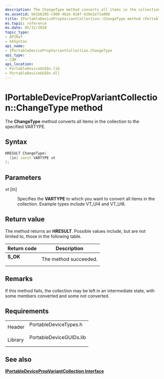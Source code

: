 ```yaml
---
description: The ChangeType method converts all items in the collection to the specified VARTYPE.
ms.assetid: b01b6205-c900-4b2e-810f-426e1e71a008
title: IPortableDevicePropVariantCollection::ChangeType method (PortableDeviceTypes.h)
ms.topic: reference
ms.date: 05/31/2018
topic_type: 
- APIRef
- kbSyntax
api_name: 
- IPortableDevicePropVariantCollection.ChangeType
api_type: 
- COM
api_location: 
- PortableDeviceGUIDs.lib
- PortableDeviceGUIDs.dll
---
```


# IPortableDevicePropVariantCollection::ChangeType method

The **ChangeType** method converts all items in the collection to the specified VARTYPE.

## Syntax


```C++
HRESULT ChangeType(
  [in] const VARTYPE vt
);
```



## Parameters

<dl> <dt>

*vt* \[in\]
</dt> <dd>

Specifies the **VARTYPE** to which you want to convert all items in the collection. Example types include VT\_UI4 and VT\_UI8.

</dd> </dl>

## Return value

The method returns an **HRESULT**. Possible values include, but are not limited to, those in the following table.



| Return code                                                                          | Description                      |
|--------------------------------------------------------------------------------------|----------------------------------|
| <dl> <dt>**S\_OK**</dt> </dl> | The method succeeded.<br/> |



 

## Remarks

If this method fails, the collection may be left in an intermediate state, with some members converted and some not converted.

## Requirements



|                    |                                                                                                    |
|--------------------|----------------------------------------------------------------------------------------------------|
| Header<br/>  | <dl> <dt>PortableDeviceTypes.h</dt> </dl>   |
| Library<br/> | <dl> <dt>PortableDeviceGUIDs.lib</dt> </dl> |



## See also

<dl> <dt>

[**IPortableDevicePropVariantCollection Interface**](iportabledevicepropvariantcollection.md)
</dt> </dl>

 

 




